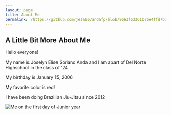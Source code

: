 ```yaml
---
layout: page
title: About Me
permalink: /https://github.com/jesa06/andafp/blob/9663f63361b75e4ffd7b14d3ed1b352ae4c50724/_pages/01_About%20me.md/ 
---
```

## A Little Bit More About Me

Hello everyone! 

My name is Joselyn Elise Soriano Anda and I am apart of Del Norte Highschool in the class of '24 

My birthday is January 15, 2006

My favorite color is red!

I have been doing Brazilian Jiu-Jitsu since 2012


 
 
![Me on the first day of Junior year](04F415CC-FD71-45FD-9609-FAC9267614FD.png)


